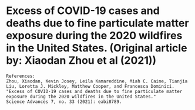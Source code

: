 # Excess of COVID-19 cases and deaths due to fine particulate matter exposure during the 2020 wildfires in the United States.  (Original article by:  Xiaodan Zhou et al (2021))



```
References: 
Zhou, Xiaodan, Kevin Josey, Leila Kamareddine, Miah C. Caine, Tianjia Liu, Loretta J. Mickley, Matthew Cooper, and Francesca Dominici. 
"Excess of COVID-19 cases and deaths due to fine particulate matter exposure during the 2020 wildfires in the United States." 
Science Advances 7, no. 33 (2021): eabi8789.
```
